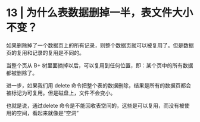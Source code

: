 # 13 | 为什么表数据删掉一半，表文件大小不变？

如果删除掉了一个数据页上的所有记录，则整个数据页就可以被复用了。但是数据页的复用和记录的复用是不同的。

当整个页从 B+ 树里面摘掉以后，可以复用到任何位置，即：某个页中的所有数据都被删除了。

进一步，如果我们用 delete 命令把整个表的数据删除，结果是所有的数据页都会被标记为可复用。但是磁盘上，文件不会变小。

也就是说，通过delete 命令是不能回收表空间的，这些是可以复用，而没有被使用的空间，看起来就像是“空洞”





















